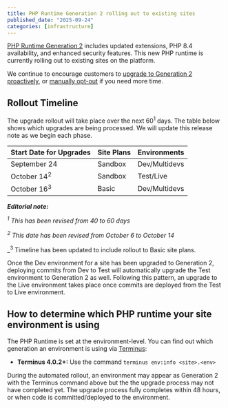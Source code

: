 ```yaml
---
title: PHP Runtime Generation 2 rolling out to existing sites
published_date: "2025-09-24"
categories: [infrastructure]
---
```


[PHP Runtime Generation 2](/php-runtime-generation-2) includes updated extensions, PHP 8.4 availability, and enhanced security features. This new PHP runtime is currently rolling out to existing sites on the platform.

We continue to encourage customers to [upgrade to Generation 2 proactively](/php-runtime-generation-2#how-to-opt-in), or [manually opt-out](/php-runtime-generation-2#q-how-do-i-opt-out-of-the-upcoming-platform-rollout) if you need more time.

## Rollout Timeline

The upgrade rollout will take place over the next 60<sup>1</sup> days. The table below shows which upgrades are being processed. We will update this release note as we begin each phase.

| Start Date for Upgrades | Site Plans | Environments |
|-----------|------------------|--------------|
| September 24 | Sandbox | Dev/Multidevs |
| October 14<sup>2</sup> | Sandbox | Test/Live |
| October 16<sup>3</sup> | Basic | Dev/Multidevs |

_**Editorial note:**_

_<sup>1</sup> This has been revised from 40 to 60 days_

_<sup>2</sup> This date has been revised from October 6 to October 14_

_<sup>3</sup> Timeline has been updated to include rollout to Basic site plans. 

<Alert type="info" title="Deploying code will upgrade test/live environments">

Once the Dev environment for a site has been upgraded to Generation 2, deploying commits from Dev to Test will automatically upgrade the Test environment to Generation 2 as well. Following this pattern, an upgrade to the Live environment takes place once commits are deployed from the Test to Live environment.

</Alert>

## How to determine which PHP runtime your site environment is using

The PHP Runtime is set at the environment-level. You can find out which generation an environment is using via [Terminus](/terminus/install):

* **Terminus 4.0.2+:** Use the command `terminus env:info <site>.<env>`

<Alert type="info" title="Post-upgrade discrepancy">

During the automated rollout, an environment may appear as Generation 2 with the Terminus command above but the the upgrade process may not have completed yet. The upgrade process fully completes within 48 hours, or when code is committed/deployed to the environment.

</Alert>
